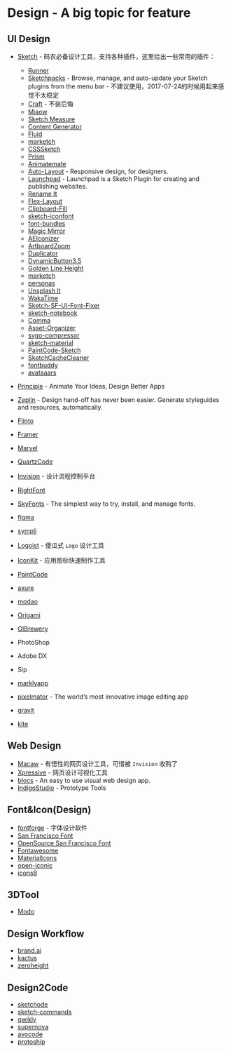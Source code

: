 # Design - A big topic for feature

## UI Design
- [Sketch](https://www.sketchapp.com/) - 码农必备设计工具，支持各种插件，这里给出一些常用的插件：
  + [Runner](http://sketchrunner.com/)
  + [Sketchpacks](https://sketchpacks.com/) - Browse, manage, and auto-update your Sketch plugins from the menu bar - 不建议使用，2017-07-24的时候用起来感觉不太稳定
  + [Craft](https://www.invisionapp.com/craft) - 不装后悔
  + [Miaow](https://github.com/weixin/Miaow)
  + [Sketch Measure](http://utom.design/measure/)
  + [Content Generator](https://github.com/timuric/Content-generator-sketch-plugin)
  + [Fluid](https://github.com/matt-curtis/Fluid-for-Sketch)
  + [marketch](https://github.com/tudou527/marketch)
  + [CSSSketch](https://github.com/JohnCoates/CSSketch)
  + [Prism](https://github.com/ment-mx/Prism)
  + [Animatemate](http://animatemate.com/)
  + [Auto-Layout](https://animaapp.github.io/) - Responsive design, for designers.
  + [Launchpad](https://animaapp.github.io/) - Launchpad is a Sketch Plugin for creating and publishing websites.
  + [Rename It](https://github.com/rodi01/renameit)
  + [Flex-Layout](https://github.com/hrescak/Sketch-Flex-Layout)
  + [Clipboard-Fill](https://github.com/ScottSavarie/Clipboard-Fill)
  + [sketch-iconfont](https://github.com/keremciu/sketch-iconfont)
  + [font-bundles](https://github.com/keremciu/font-bundles)
  + [Magic Mirror](http://magicsketch.io/)
  + [AEIconizer](https://github.com/tadija/AEIconizer)
  + [ArtboardZoom](https://github.com/arkkimaagi/artboardzoom)
  + [Duplicator](https://github.com/turbobabr/duplicator)
  + [DynamicButton3.5](https://github.com/fuggfuggfugg/sketch-dynamic-button-3.5)
  + [Golden Line Height](https://github.com/lorenzwoehr/golden-ratio-line-height-sketch-plugin)
  + [marketch](http://tudou527.github.io/marketch/)
  + [personas](https://github.com/nolastan/sketch-personas)
  + [Unsplash It](https://github.com/fhuel/unsplash-it-sketch)
  + [WakaTime](https://github.com/wakatime/sketch-wakatime)
  + [Sketch-SF-UI-Font-Fixer](https://github.com/kylehickinson/Sketch-SF-UI-Font-Fixer)
  + [sketch-notebook](http://marcosvid.al/sketch-notebook/)
  + [Comma](https://github.com/margusholland/Comma)
  + [Asset-Organizer](http://checkyourvector.com/Asset-Organizer/)
  + [svgo-compressor](https://github.com/BohemianCoding/svgo-compressor)
  + [sketch-material](https://github.com/websiddu/sketch-material)
  + [PaintCode-Sketch](https://www.paintcodeapp.com/sketch)
  + [SketchCacheCleaner](https://yo-op.github.io/sketchcachecleaner/)
  + [fontbuddy](http://fontbuddy.co/)
  + [avataaars](https://avataaars.com/)

- [Principle](http://principleformac.com/) - Animate Your Ideas, Design Better Apps
- [Zeplin](https://zeplin.io/) - Design hand-off has never been easier. Generate styleguides and resources, automatically.
- [Flinto](https://www.flinto.com/)
- [Framer](https://framer.com/)
- [Marvel](https://marvelapp.com/)
- [QuartzCode](http://www.quartzcodeapp.com/)
- [Invision](https://www.invisionapp.com/) - 设计流程控制平台
- [RightFont](https://rightfontapp.com/)
- [SkyFonts](https://skyfonts.com/) - The simplest way to try, install, and manage fonts.
- [figma](www.figma.com/)
- [sympli](https://sympli.io/)
- [Logoist](http://www.syniumsoftware.com/logoist) - 傻瓜式 `Logo` 设计工具
- [IconKit](https://itunes.apple.com/us/app/iconkit-icon-resizer-for-app/id507135296?mt=12) - 应用图标快速制作工具
- [PaintCode](https://www.paintcodeapp.com/)
- [axure](http://www.axure.com/)
- [modao](https://modao.cc/downloads)
- [Origami](https://origami.design/)
- [GIBrewery](http://gifbrewery.com/)
- PhotoShop
- Adobe DX
- Sip
- [marklyapp](https://marklyapp.com/)
- [pixelmator](http://www.pixelmator.com/pro/) - The world’s most innovative image editing app
- [gravit](https://gravit.io/)
- [kite](https://kiteapp.co/)

## Web Design
- [Macaw](http://macaw.co/) - 有悟性的网页设计工具，可惜被 `Invision` 收购了
- [Xpressive](https://xpressive.org/) - 网页设计可视化工具
- [blocs](http://blocsapp.com/) - An easy to use visual web design app.
- [IndigoStudio](http://www.infragistics.com/products/indigo-studio) - Prototype Tools

## Font&Icon(Design)
- [fontforge](http://fontforge.github.io/) - 字体设计软件
- [San Francisco Font](https://developer.apple.com/fonts/)
- [OpenSource San Francisco Font](https://github.com/AppleDesignResources/SanFranciscoFont)
- [Fontawesome](http://fontawesome.io/)
- [MaterialIcons](http://google.github.io/material-design-icons/)
- [open-iconic](https://useiconic.com/open)
- [icons8](https://icons8.com/)

## 3DTool

- [Modo](https://www.foundry.com/products/modo)

## Design Workflow

- [brand.ai](https://brand.ai/sketch)
- [kactus](https://kactus.io/)
- [zeroheight](https://www.zeroheight.com/)

## Design2Code

- [sketchode](http://sketchode.com/)
- [sketch-commands](https://github.com/bomberstudios/sketch-commands)
- [qwikly](https://www.getqwikly.com/#features)
- [supernova](https://supernova.studio/)
- [avocode](https://avocode.com/mobile)
- [protoship](https://protoship.io/tools.html)

